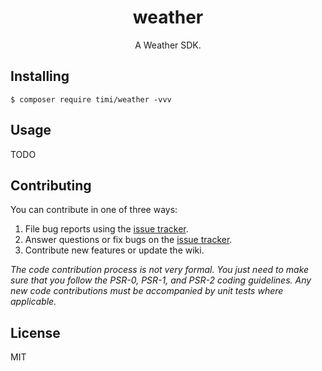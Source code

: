 <h1 align="center"> weather </h1>

<p align="center"> A Weather SDK.</p>


## Installing

```shell
$ composer require timi/weather -vvv
```

## Usage

TODO

## Contributing

You can contribute in one of three ways:

1. File bug reports using the [issue tracker](https://github.com/timi/weather/issues).
2. Answer questions or fix bugs on the [issue tracker](https://github.com/timi/weather/issues).
3. Contribute new features or update the wiki.

_The code contribution process is not very formal. You just need to make sure that you follow the PSR-0, PSR-1, and PSR-2 coding guidelines. Any new code contributions must be accompanied by unit tests where applicable._

## License

MIT